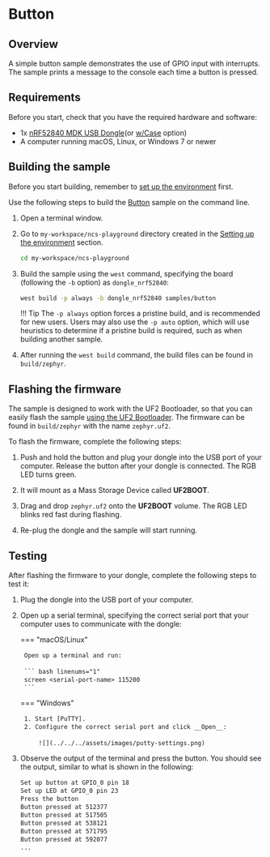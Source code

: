 # Button

## Overview

A simple button sample demonstrates the use of GPIO input with interrupts. The sample prints a message to the console each time a button is pressed.

## Requirements

Before you start, check that you have the required hardware and software:

- 1x [nRF52840 MDK USB Dongle](https://makerdiary.com/products/nrf52840-mdk-usb-dongle)(or [w/Case](https://makerdiary.com/products/nrf52840-mdk-usb-dongle-w-case) option)
- A computer running macOS, Linux, or Windows 7 or newer

## Building the sample

Before you start building, remember to [set up the environment](../setup.md) first.

Use the following steps to build the [Button] sample on the command line.

1. Open a terminal window.

2. Go to `my-workspace/ncs-playground` directory created in the [Setting up the environment](../setup.md#get-the-code) section.

    ``` bash linenums="1"
    cd my-workspace/ncs-playground
    ```

3. Build the sample using the `west` command, specifying the board (following the `-b` option) as `dongle_nrf52840`:

    ``` bash linenums="1"
    west build -p always -b dongle_nrf52840 samples/button
    ```

    !!! Tip
        The `-p always` option forces a pristine build, and is recommended for new users. Users may also use the `-p auto` option, which will use heuristics to determine if a pristine build is required, such as when building another sample.

4. After running the `west build` command, the build files can be found in `build/zephyr`. 

## Flashing the firmware

The sample is designed to work with the UF2 Bootloader, so that you can easily flash the sample [using the UF2 Bootloader](../../../programming/uf2boot.md). The firmware can be found in `build/zephyr` with the name `zephyr.uf2`.

To flash the firmware, complete the following steps:

1. Push and hold the button and plug your dongle into the USB port of your computer. Release the button after your dongle is connected. The RGB LED turns green.

2. It will mount as a Mass Storage Device called __UF2BOOT__.

3. Drag and drop `zephyr.uf2` onto the __UF2BOOT__ volume. The RGB LED blinks red fast during flashing.

4. Re-plug the dongle and the sample will start running.

## Testing

After flashing the firmware to your dongle, complete the following steps to test it:

1. Plug the dongle into the USB port of your computer.
2. Open up a serial terminal, specifying the correct serial port that your computer uses to communicate with the dongle:

    === "macOS/Linux"

        Open up a terminal and run:

        ``` bash linenums="1"
        screen <serial-port-name> 115200
        ```

    === "Windows"

        1. Start [PuTTY].
        2. Configure the correct serial port and click __Open__:

            ![](../../../assets/images/putty-settings.png)

3. Observe the output of the terminal and press the button. You should see the output, similar to what is shown in the following:

    ``` { .bash .no-copy linenums="1" }
    Set up button at GPIO_0 pin 18
    Set up LED at GPIO_0 pin 23
    Press the button
    Button pressed at 512377
    Button pressed at 517505
    Button pressed at 538121
    Button pressed at 571795
    Button pressed at 592077
    ...
    ```

[Button]: https://github.com/makerdiary/ncs-playground/tree/main/samples/button
[PuTTY]: https://apps.microsoft.com/store/detail/putty/XPFNZKSKLBP7RJ
